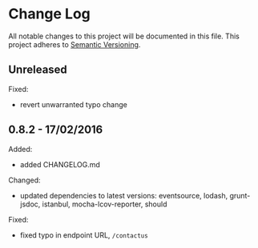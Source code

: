 
# Change Log

All notable changes to this project will be documented in this file.
This project adheres to [Semantic Versioning](http://semver.org/).


## Unreleased

Fixed:

* revert unwarranted typo change


## 0.8.2 - 17/02/2016

Added:

* added CHANGELOG.md

Changed:

* updated dependencies to latest versions: eventsource, lodash, grunt-jsdoc,
  istanbul, mocha-lcov-reporter, should

Fixed:

* fixed typo in endpoint URL, `/contactus`

